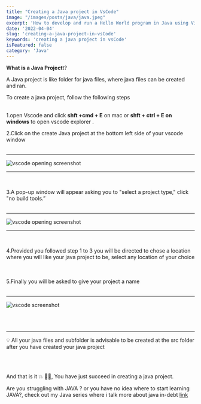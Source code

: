 ```yaml
---
title: "Creating a Java project in VsCode"
image: "/images/posts/java/java.jpeg"
excerpt: 'How to develop and run a Hello World program in Java using Visual Studio Code is explained in this lesson.'
date: '2022-04-04'
slug: 'creating-a-java-project-in-vsCode'
keywords: 'creating a java project in vsCode'
isFeatured: false
category: 'Java'
---
```



**What is a Java Project**t? 

 A Java project is like  folder for java files, where java files can be created and ran.

To create a java project, follow the following steps 
&nbsp;   
&nbsp; 
&nbsp; 
&nbsp;

1.open Vscode and click  **shft +cmd + E**  on mac or **shft + ctrl + E on windows** to open vscode explorer .

2.Click on the create Java project at the bottom left side of your vscode window 
&nbsp;   
&nbsp; 
&nbsp; 
&nbsp; 
<hr>

![vscode opening screenshot](https://res.cloudinary.com/react-webpractice/image/upload/v1649422685/Screen_Shot_2022-03-07_at_8.32.40_AM_legha9.png)
<hr>
&nbsp;   
&nbsp; 
&nbsp; 
&nbsp;

3.A pop-up window will appear asking you to "select a project type," click "no build tools.”
&nbsp;   
&nbsp; 
&nbsp; 
&nbsp;
<hr>

![vscode opening screenshot](https://res.cloudinary.com/react-webpractice/image/upload/v1649422906/Screen_Shot_2022-03-07_at_8.34.19_AM_bbvpdf.png)

<hr>
&nbsp;   
&nbsp; 
&nbsp; 
&nbsp;

4.Provided you followed  step 1 to 3 you will be directed to chose a location  where you will like your java project to be, select  any location of your choice
&nbsp;   
&nbsp; 
&nbsp; 
&nbsp;

5.Finally you will be asked to give your project a name
&nbsp;   
&nbsp; 
&nbsp; 
&nbsp;
<hr>

![vscode screenshot](https://res.cloudinary.com/react-webpractice/image/upload/v1649423008/Screen_Shot_2022-03-07_at_8.35.05_AM_hsdcwh.png)

&nbsp;   
&nbsp; 
&nbsp; 
&nbsp;

<hr>

<aside>
💡 All your java files and subfolder is advisable to be created at the src folder after you have created your java project

</aside>

&nbsp;   
&nbsp; 
&nbsp; 
&nbsp;

And that is it 💥 🎉💥, You have just succeed in creating a java project. 


 Are you struggling with JAVA ? or you have no idea where to start learning JAVA?, check out my Java series where i talk more about java in-debt [link](https://www.kingscod.com/blog/introduction-to-java)